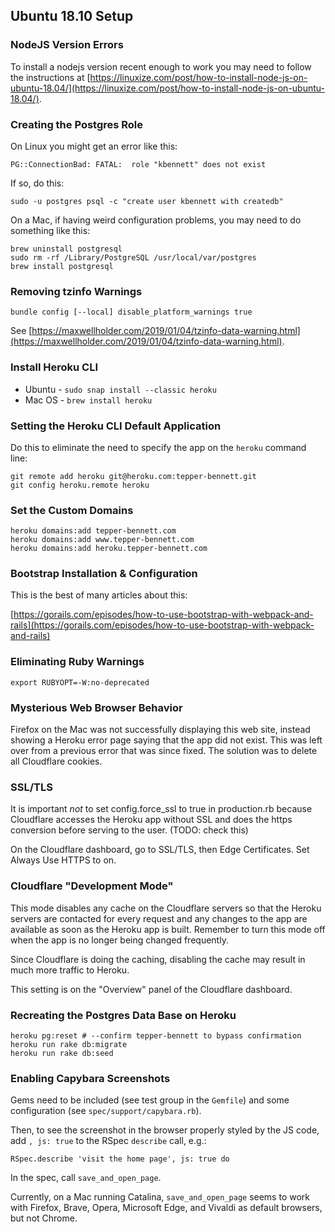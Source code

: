 ## Ubuntu 18.10 Setup

### NodeJS Version Errors

To install a nodejs version recent enough to work you may need to follow the instructions at [https://linuxize.com/post/how-to-install-node-js-on-ubuntu-18.04/](https://linuxize.com/post/how-to-install-node-js-on-ubuntu-18.04/).


### Creating the Postgres Role

On Linux you might get an error like this:

```
PG::ConnectionBad: FATAL:  role "kbennett" does not exist
```

If so, do this:

`sudo -u postgres psql -c "create user kbennett with createdb"`

On a Mac, if having weird configuration problems, you may need to do something like this:

```
brew uninstall postgresql
sudo rm -rf /Library/PostgreSQL /usr/local/var/postgres
brew install postgresql
```

### Removing tzinfo Warnings

`bundle config [--local] disable_platform_warnings true`

See [https://maxwellholder.com/2019/01/04/tzinfo-data-warning.html](https://maxwellholder.com/2019/01/04/tzinfo-data-warning.html).


### Install Heroku CLI

* Ubuntu - `sudo snap install --classic heroku`
* Mac OS - `brew install heroku`


### Setting the Heroku CLI Default Application

Do this to eliminate the need to specify the app on the `heroku` command line:

```
git remote add heroku git@heroku.com:tepper-bennett.git
git config heroku.remote heroku
```


### Set the Custom Domains

```
heroku domains:add tepper-bennett.com 
heroku domains:add www.tepper-bennett.com
heroku domains:add heroku.tepper-bennett.com
```

### Bootstrap Installation & Configuration

This is the best of many articles about this:

[https://gorails.com/episodes/how-to-use-bootstrap-with-webpack-and-rails](https://gorails.com/episodes/how-to-use-bootstrap-with-webpack-and-rails)


### Eliminating Ruby Warnings

`export RUBYOPT=-W:no-deprecated`


### Mysterious Web Browser Behavior

Firefox on the Mac was not successfully displaying this web site, instead showing a Heroku error page saying that the app did not exist. This was left over from a previous error that was since fixed. The solution was to delete all Cloudflare cookies.


### SSL/TLS

It is important _not_ to set config.force_ssl to true in production.rb because Cloudflare accesses the
Heroku app without SSL and does the https conversion before serving to the user. (TODO: check this)

On the Cloudflare dashboard, go to SSL/TLS, then Edge Certificates. Set Always Use HTTPS to on.


### Cloudflare "Development Mode"

This mode disables any cache on the Cloudflare servers so that the Heroku servers are contacted
for every request and any changes to the app are available as soon as the Heroku app is built.
Remember to turn this mode off when the app is no longer being changed frequently.

Since Cloudflare is doing the caching, disabling the cache may result in much more traffic to Heroku.

This setting is on the "Overview" panel of the Cloudflare dashboard.


### Recreating the Postgres Data Base on Heroku

```
heroku pg:reset # --confirm tepper-bennett to bypass confirmation
heroku run rake db:migrate
heroku run rake db:seed
```

### Enabling Capybara Screenshots

Gems need to be included (see test group in the `Gemfile`) and some configuration (see `spec/support/capybara.rb`).

Then, to see the screenshot in the browser properly styled by the JS code, add `, js: true` to the RSpec `describe` call, e.g.:

`RSpec.describe 'visit the home page', js: true do
`

In the spec, call `save_and_open_page`.

Currently, on a Mac running Catalina, `save_and_open_page` seems to work with Firefox, Brave, Opera, Microsoft Edge, and Vivaldi as default browsers, but not Chrome.
